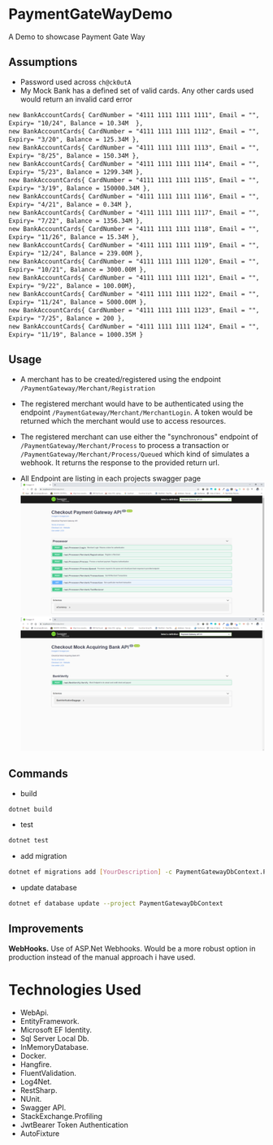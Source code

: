 # PaymentGateWayDemo
A Demo to showcase Payment Gate Way

## Assumptions
* Password used across ``` ch@ck0utA ```
* My Mock Bank has a defined set of valid cards. Any other cards used would return an invalid card error

```
new BankAccountCards{ CardNumber = "4111 1111 1111 1111", Email = "", Expiry= "10/24", Balance = 10.34M  },
new BankAccountCards{ CardNumber = "4111 1111 1111 1112", Email = "", Expiry= "3/20", Balance = 125.34M },
new BankAccountCards{ CardNumber = "4111 1111 1111 1113", Email = "", Expiry= "8/25", Balance = 150.34M },
new BankAccountCards{ CardNumber = "4111 1111 1111 1114", Email = "", Expiry= "5/23", Balance = 1299.34M },
new BankAccountCards{ CardNumber = "4111 1111 1111 1115", Email = "", Expiry= "3/19", Balance = 150000.34M },
new BankAccountCards{ CardNumber = "4111 1111 1111 1116", Email = "", Expiry= "4/21", Balance = 0.34M },
new BankAccountCards{ CardNumber = "4111 1111 1111 1117", Email = "", Expiry= "7/22", Balance = 1356.34M },
new BankAccountCards{ CardNumber = "4111 1111 1111 1118", Email = "", Expiry= "11/26", Balance = 15.34M },
new BankAccountCards{ CardNumber = "4111 1111 1111 1119", Email = "", Expiry= "12/24", Balance = 239.00M },
new BankAccountCards{ CardNumber = "4111 1111 1111 1120", Email = "", Expiry= "10/21", Balance = 3000.00M },
new BankAccountCards{ CardNumber = "4111 1111 1111 1121", Email = "", Expiry= "9/22", Balance = 100.00M},
new BankAccountCards{ CardNumber = "4111 1111 1111 1122", Email = "", Expiry= "11/24", Balance = 5000.00M },
new BankAccountCards{ CardNumber = "4111 1111 1111 1123", Email = "", Expiry= "7/25", Balance = 200 },
new BankAccountCards{ CardNumber = "4111 1111 1111 1124", Email = "", Expiry= "11/19", Balance = 1000.35M }
```

## Usage

* A merchant has to be created/registered using the endpoint ``` /PaymentGateway/Merchant/Registration ```
* The registered merchant would have to be authenticated using the endpoint ``` /PaymentGateway/Merchant/MerchantLogin ```. A token would be returned which the merchant would use to access resources.
* The registered merchant can use either the "synchronous" endpoint of ``` /PaymentGateway/Merchant/Process ``` to process a transaction or ``` /PaymentGateway/Merchant/Process/Queued ``` which kind of simulates a webhook. It returns the response to the provided return url.

* All Endpoint are listing in each projects swagger page
![picture alt](ReadMeAssets/PaymentGateway.png "Mock Bank Swagger")
![picture alt](ReadMeAssets/MockBank.png "Mock Bank Swagger")

## Commands
* build
```bash 
dotnet build 
```
* test
```bash
dotnet test 
```
* add migration 
```bash
dotnet ef migrations add [YourDescription] -c PaymentGatewayDbContext.PaymentGatewayDbContext -p PaymentGatewayDbContext 
```
* update database 
```bash
dotnet ef database update --project PaymentGatewayDbContext 
```

## Improvements
**WebHooks.**
Use of ASP.Net  Webhooks. Would be a more robust option in production instead of the manual approach i have used.


# Technologies Used
* WebApi.
* EntityFramework.
* Microsoft EF Identity.
* Sql Server Local Db.
* InMemoryDatabase.
* Docker.
* Hangfire.
* FluentValidation.
* Log4Net.
* RestSharp.
* NUnit.
* Swagger API.
* StackExchange.Profiling
* JwtBearer Token Authentication
* AutoFixture